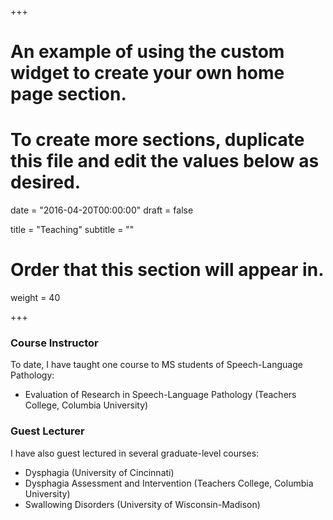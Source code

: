 +++
# An example of using the custom widget to create your own home page section.
# To create more sections, duplicate this file and edit the values below as desired.

date = "2016-04-20T00:00:00"
draft = false

title = "Teaching"
subtitle = ""

# Order that this section will appear in.
weight = 40

+++

### **Course Instructor**
To date, I have taught one course to MS students of Speech-Language Pathology:

- Evaluation of Research in Speech-Language Pathology (Teachers College, Columbia University)

### **Guest Lecturer**
I have also guest lectured in several graduate-level courses:

- Dysphagia (University of Cincinnati)
- Dysphagia Assessment and Intervention (Teachers College, Columbia University)
- Swallowing Disorders (University of Wisconsin-Madison)
